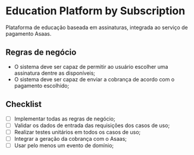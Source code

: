 # Education Platform by Subscription

<p>Plataforma de educação baseada em assinaturas, integrada ao serviço de pagamento Asaas.</p> 

## Regras de negócio

- O sistema deve ser capaz de permitir ao usuário escolher uma assinatura dentre as disponíveis;
- O sistema deve ser capaz de enviar a cobrança de acordo com o pagamento escolhido;

## Checklist

- [ ] Implementar todas as regras de negócio;
- [ ] Validar os dados de entrada das requisições dos casos de uso;
- [ ] Realizar testes unitários em todos os casos de uso;
- [ ] Integrar a geração da cobrança com o Asaas;
- [ ] Usar pelo menos um evento de domínio;